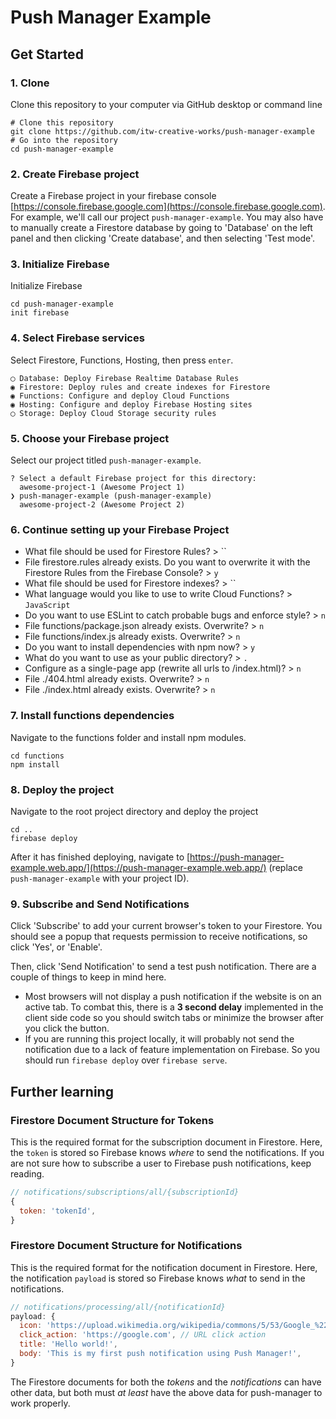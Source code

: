 # Push Manager Example

## Get Started
### 1. Clone
Clone this repository to your computer via GitHub desktop or command line
```shell
# Clone this repository
git clone https://github.com/itw-creative-works/push-manager-example
# Go into the repository
cd push-manager-example
```

### 2. Create Firebase project
Create a Firebase project in your firebase console [https://console.firebase.google.com](https://console.firebase.google.com). For example, we'll call our project `push-manager-example`.
You may also have to manually create a Firestore database by going to 'Database' on the left panel and then clicking 'Create database', and then selecting 'Test mode'.

### 3. Initialize Firebase
Initialize Firebase
```shell
cd push-manager-example
init firebase
```

### 4. Select Firebase services
Select Firestore, Functions, Hosting, then press `enter`.
```shell
◯ Database: Deploy Firebase Realtime Database Rules
◉ Firestore: Deploy rules and create indexes for Firestore
◉ Functions: Configure and deploy Cloud Functions
◉ Hosting: Configure and deploy Firebase Hosting sites
◯ Storage: Deploy Cloud Storage security rules
```

### 5. Choose your Firebase project
Select our project titled `push-manager-example`.
```shell
? Select a default Firebase project for this directory:
  awesome-project-1 (Awesome Project 1)
❯ push-manager-example (push-manager-example)
  awesome-project-2 (Awesome Project 2)
```

### 6. Continue setting up your Firebase Project
* What file should be used for Firestore Rules? > ``
* File firestore.rules already exists. Do you want to overwrite it with the Firestore Rules from the Firebase Console? > `y`
* What file should be used for Firestore indexes? > ``
* What language would you like to use to write Cloud Functions? > `JavaScript`
* Do you want to use ESLint to catch probable bugs and enforce style? > `n`
* File functions/package.json already exists. Overwrite? > `n`
* File functions/index.js already exists. Overwrite? > `n`
* Do you want to install dependencies with npm now? > `y`
* What do you want to use as your public directory? > `.`
* Configure as a single-page app (rewrite all urls to /index.html)? > `n`
* File ./404.html already exists. Overwrite? > `n`
* File ./index.html already exists. Overwrite? > `n`


### 7. Install functions dependencies
Navigate to the functions folder and install npm modules.
```shell
cd functions
npm install
```

### 8. Deploy the project
Navigate to the root project directory and deploy the project
```shell
cd ..
firebase deploy
```
After it has finished deploying, navigate to [https://push-manager-example.web.app/](https://push-manager-example.web.app/) (replace `push-manager-example` with your project ID).

### 9. Subscribe and Send Notifications
Click 'Subscribe' to add your current browser's token to your Firestore. You should see a popup that requests permission to receive notifications, so click 'Yes', or 'Enable'.

Then, click 'Send Notification' to send a test push notification. There are a couple of things to keep in mind here.
* Most browsers will not display a push notification if the website is on an active tab. To combat this, there is a **3 second delay** implemented in the client side code so you should switch tabs or minimize the browser after you click the button.
* If you are running this project locally, it will probably not send the notification due to a lack of feature implementation on Firebase. So you should run `firebase deploy` over `firebase serve`.


## Further learning
### Firestore Document Structure for Tokens
This is the required format for the subscription document in Firestore. Here, the `token` is stored so Firebase knows *where* to send the notifications.
If you are not sure how to subscribe a user to Firebase push notifications, keep reading.
```js
// notifications/subscriptions/all/{subscriptionId}
{
  token: 'tokenId',
}
```

### Firestore Document Structure for Notifications
This is the required format for the notification document in Firestore. Here, the notification `payload` is stored so Firebase knows *what* to send in the notifications.
```js
// notifications/processing/all/{notificationId}
payload: {
  icon: 'https://upload.wikimedia.org/wikipedia/commons/5/53/Google_%22G%22_Logo.svg', // Link to notification icon
  click_action: 'https://google.com', // URL click action
  title: 'Hello world!',
  body: 'This is my first push notification using Push Manager!',
}
```

The Firestore documents for both the *tokens* and the *notifications* can have other data, but both must *at least* have the above data for push-manager to work properly.
